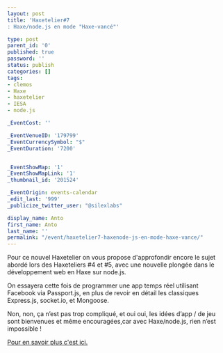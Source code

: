 ```yaml
---
layout: post
title: 'Haxetelier#7
: Haxe/node.js en mode "Haxe-vancé"'

type: post
parent_id: '0'
published: true
password: ''
status: publish
categories: []
tags:
- clemos
- Haxe
- haxetelier
- IESA
- node.js

_EventCost: ''

_EventVenueID: '179799'
_EventCurrencySymbol: "$"
_EventDuration: '7200'


_EventShowMap: '1'
_EventShowMapLink: '1'
_thumbnail_id: '201524'

_EventOrigin: events-calendar
_edit_last: '999'
_publicize_twitter_user: "@silexlabs"

display_name: Anto
first_name: Anto
last_name: ''
permalink: "/event/haxetelier7-haxenode-js-en-mode-haxe-vance/"
---
```


Pour ce nouvel Haxetelier on vous propose d'approfondir encore le sujet abordé lors des Haxeteliers #4 et #5, avec une nouvelle plongée dans le développement web en Haxe sur node.js.

On essayera cette fois de programmer une app temps réel utilisant Facebook via Passport.js, en plus de revoir en détail les classiques Express.js, socket.io, et Mongoose.

Non, non, ça n’est pas trop compliqué, et oui oui, les idées d’app / de jeu sont bienvenues et même encouragées,car avec Haxe/node.js, rien n’est impossible !

[Pour en savoir plus c'est ici.](https://www.silexlabs.org/201517/the-blog/haxetelier7-haxenode-js-en-mode-haxe-vance/ "Haxtelier #7 node.js haxe")